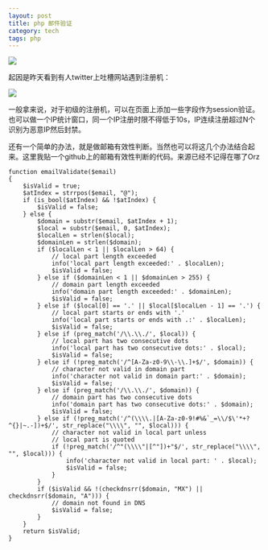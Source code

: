 ```yaml
---
layout: post
title: php 邮件验证
category: tech
tags: php
---
```


![](https://cdn.kelu.org/blog/tags/php.jpg)

起因是昨天看到有人twitter上吐槽网站遇到注册机：

![](https://cdn.kelu.org/blog/2017/04/20170406111051.jpg) 

一般拿来说，对于初级的注册机，可以在页面上添加一些字段作为session验证。也可以做一个IP统计窗口，同一个IP注册时限不得低于10s，IP连续注册超过N个识别为恶意IP然后封禁。

还有一个简单的办法，就是做邮箱有效性判断。当然也可以将这几个办法结合起来。这里我贴一个github上的邮箱有效性判断的代码。来源已经不记得在哪了Orz

    function emailValidate($email)
    {
        $isValid = true;
        $atIndex = strrpos($email, "@");
        if (is_bool($atIndex) && !$atIndex) {
            $isValid = false;
        } else {
            $domain = substr($email, $atIndex + 1);
            $local = substr($email, 0, $atIndex);
            $localLen = strlen($local);
            $domainLen = strlen($domain);
            if ($localLen < 1 || $localLen > 64) {
                // local part length exceeded
                info('local part length exceeded:' . $localLen);
                $isValid = false;
            } else if ($domainLen < 1 || $domainLen > 255) {
                // domain part length exceeded
                info('domain part length exceeded:' . $domainLen);
                $isValid = false;
            } else if ($local[0] == '.' || $local[$localLen - 1] == '.') {
                // local part starts or ends with '.'
                info('local part starts or ends with .:' . $localLen);
                $isValid = false;
            } else if (preg_match('/\\.\\./', $local)) {
                // local part has two consecutive dots
                info('local part has two consecutive dots:' . $local);
                $isValid = false;
            } else if (!preg_match('/^[A-Za-z0-9\\-\\.]+$/', $domain)) {
                // character not valid in domain part
                info('character not valid in domain part:' . $domain);
                $isValid = false;
            } else if (preg_match('/\\.\\./', $domain)) {
                // domain part has two consecutive dots
                info('domain part has two consecutive dots:' . $domain);
                $isValid = false;
            } else if (!preg_match('/^(\\\\.|[A-Za-z0-9!#%&`_=\\/$\'*+?^{}|~.-])+$/', str_replace("\\\\", "", $local))) {
                // character not valid in local part unless
                // local part is quoted
                if (!preg_match('/^"(\\\\"|[^"])+"$/', str_replace("\\\\", "", $local))) {
                    info('character not valid in local part: ' . $local);
                    $isValid = false;
                }
            }
            if ($isValid && !(checkdnsrr($domain, "MX") || checkdnsrr($domain, "A"))) {
                // domain not found in DNS
                $isValid = false;
            }
        }
        return $isValid;
    }